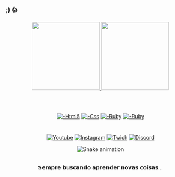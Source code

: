 ### ;) 👍

<div align="center">
  <a href="https://github.com/nhzin404">
  <img height="180em" src="https://github-readme-stats.vercel.app/api?username=nhzin404&show_icons=true&theme=tokyonight&include_all_commits=true&count_private=true"/>
  <img height="180em" src="https://github-readme-stats.vercel.app/api/top-langs/?username=nhzin404&layout=compact&langs_count=7&theme=tokyonight"/>

#
<div style="display: inline_block"><br>
  <img align="center" alt="-Html5"src="https://img.shields.io/badge/HTML-239120?style=for-the-badge&logo=html5&logoColor=white"> 
  <img align="center" alt="-Css"src="https://img.shields.io/badge/CSS-239120?&style=for-the-badge&logo=css3&logoColor=white"> 
  <img align="center" alt="-Ruby"src="https://img.shields.io/badge/Ruby-CC342D?style=for-the-badge&logo=ruby&logoColor=white">
   <img align="center" alt="-Ruby"src="https://img.shields.io/badge/Shell_Script-121011?style=for-the-badge&logo=gnu-bash&logoColor=white">
</div>

#
[![Youtube](https://img.shields.io/badge/YouTube-FF0000?style=for-the-badge&logo=youtube&logoColor=white)](https://www.youtube.com/channel/UCam-C_J7V2E80bQub3EO2qw)
[![Instagram](https://img.shields.io/badge/Instagram-E4405F?style=for-the-badge&logo=instagram&logoColor=white)](https://instagram.com/nh1x__?igshid=YmMyMTA2M2Y=)
[![Twich](https://img.shields.io/badge/Twitch-9146FF?style=for-the-badge&logo=twitch&logoColor=white)](https://www.twitch.tv/nhzin085)
[![Discord](https://img.shields.io/badge/Discord-7289DA?style=for-the-badge&logo=discord&logoColor=white)](discordapp.com/users/367633466382352384)

 ![Snake animation](https://github.com/Nhzin404/Nhzin404/blob/output/github-contribution-grid-snake.svg)
    
<div><br/>
𝗦𝗲𝗺𝗽𝗿𝗲 𝗯𝘂𝘀𝗰𝗮𝗻𝗱𝗼 𝗮𝗽𝗿𝗲𝗻𝗱𝗲𝗿 𝗻𝗼𝘃𝗮𝘀 𝗰𝗼𝗶𝘀𝗮𝘀...
